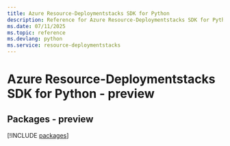 ```yaml
---
title: Azure Resource-Deploymentstacks SDK for Python
description: Reference for Azure Resource-Deploymentstacks SDK for Python
ms.date: 07/11/2025
ms.topic: reference
ms.devlang: python
ms.service: resource-deploymentstacks
---
```

# Azure Resource-Deploymentstacks SDK for Python - preview
## Packages - preview
[!INCLUDE [packages](resource-deploymentstacks-index.md)]